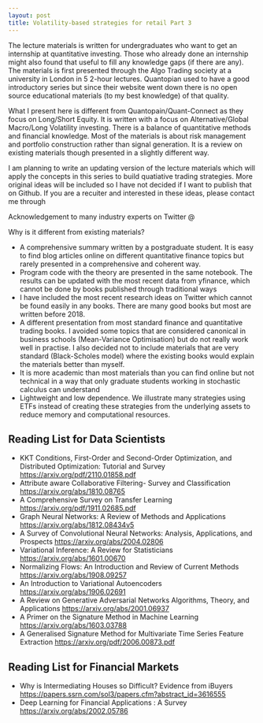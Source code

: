 ```yaml
---
layout: post
title: Volatility-based strategies for retail Part 3 
---
```


The lecture materials is written for undergraduates who want to get an internship at quantitative investing. Those who already done an internship might also found that useful to fill any knowledge gaps (if there are any). The materials is first presented through the Algo Trading society at a university in London in 5 2-hour lectures. Quantopian used to have a good introductory series but since their website went down there is no open source educational materials (to my best knowledge) of that quality. 

What I present here is different from Quantopain/Quant-Connect as they focus on Long/Short Equity. It is written with a focus on Alternative/Global Macro/Long Volatility investing. There is a balance of quantitative methods and financial knowledge. Most of the materials is about risk management and portfolio construction rather than signal generation. It is a review on existing materials though presented in a slightly different way. 

I am planning to write an updating version of the lecture materials which will apply the concepts in this series to build quatiative trading strategies. More original ideas will be included so I have not decided if I want to publish that on Github. If you are a recuiter and interested in these ideas, please contact me through 

Acknowledgement to many industry experts on Twitter 
@ 

Why is it different from existing materials? 

- A comprehensive summary written by a postgraduate student. It is easy to find blog articles online on different quantitative finance topics but rarely presented in a comprehensive and coherent way. 
- Program code with the theory are presented in the same notebook. The results can be updated with the most recent data from yfinance, which cannot be done by books published through traditional ways
- I have included the most recent research ideas on Twitter which cannot be found easily in any books. There are many good books but most are written before 2018.
- A different presentation from most standard finance and quantitative trading books. I avoided some topics that are considered canonical in business schools (Mean-Variance Optimisation) but do not really work well in practise. I also decided not to include materials that are very standard (Black-Scholes model) where the existing books would explain the materials better than myself. 
- It is more academic than most materials than you can find online but not technical in a way that only graduate students working in stochastic calculus can understand
- Lightweight and low dependence. We illustrate many strategies using ETFs instead of creating these strategies from the underlying assets to reduce memory and computational resources. 


## Reading List for Data Scientists 
- KKT Conditions, First-Order and Second-Order Optimization, and Distributed Optimization: Tutorial and Survey https://arxiv.org/pdf/2110.01858.pdf
- Attribute aware Collaborative Filtering- Survey and Classification https://arxiv.org/abs/1810.08765
- A Comprehensive Survey on Transfer Learning https://arxiv.org/pdf/1911.02685.pdf
- Graph Neural Networks: A Review of Methods and Applications https://arxiv.org/abs/1812.08434v5
- A Survey of Convolutional Neural Networks: Analysis, Applications, and Prospects https://arxiv.org/abs/2004.02806
- Variational Inference: A Review for Statisticians https://arxiv.org/abs/1601.00670
- Normalizing Flows: An Introduction and Review of Current Methods https://arxiv.org/abs/1908.09257
- An Introduction to Variational Autoencoders https://arxiv.org/abs/1906.02691
- A Review on Generative Adversarial Networks Algorithms, Theory, and Applications https://arxiv.org/abs/2001.06937
- A Primer on the Signature Method in Machine Learning https://arxiv.org/abs/1603.03788
- A Generalised Signature Method for Multivariate Time Series Feature Extraction https://arxiv.org/pdf/2006.00873.pdf

## Reading List for Financial Markets
- Why is Intermediating Houses so Difficult? Evidence from iBuyers https://papers.ssrn.com/sol3/papers.cfm?abstract_id=3616555
- Deep Learning for Financial Applications : A Survey https://arxiv.org/abs/2002.05786



